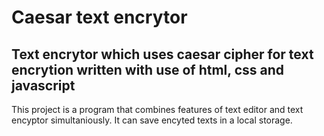 # Caesar text encrytor
## Text encrytor which uses caesar cipher for text encrytion written with use of html, css and javascript
This project is a program that combines features of text editor and text encyptor simultaniously. It can save encyted texts in a local storage.